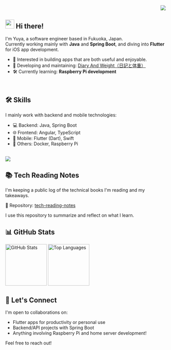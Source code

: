 <div align="right">
  <img src="https://komarev.com/ghpvc/?username=yu-ya-o" />
</div>

## <img src="https://media.giphy.com/media/hvRJCLFzcasrR4ia7z/giphy.gif" width="28"> Hi there!

I'm Yuya, a software engineer based in Fukuoka, Japan.  
Currently working mainly with **Java** and **Spring Boot**, and diving into **Flutter** for iOS app development.

- 🧠 Interested in building apps that are both useful and enjoyable.
- 📱 Developing and maintaining: [Diary And Weight（日記と体重）](https://apps.apple.com/jp/app/%E6%97%A5%E8%A8%98%E3%81%A8%E4%BD%93%E9%87%8D-bmi%E8%A8%88%E7%AE%97-%E3%82%B0%E3%83%A9%E3%83%95%E3%82%82%E8%A6%8B%E3%82%8C%E3%82%8B%E3%83%80%E3%82%A4%E3%82%A8%E3%83%83%E3%83%88%E6%97%A5%E8%A8%98/id6544789673)
- 🛠️ Currently learning: **Raspberry Pi development**
<br>

## 🛠️ Skills

I mainly work with backend and mobile technologies:

- 💻 Backend: Java, Spring Boot
- 🌐 Frontend: Angular, TypeScript
- 📱 Mobile: Flutter (Dart), Swift
- 🐳 Others: Docker, Raspberry Pi
<br>

<img src="https://skillicons.dev/icons?theme=light&perline=7&i=java,spring,ts,angular,dart,flutter,swift,docker" />
<br>

## 📚 Tech Reading Notes

I'm keeping a public log of the technical books I'm reading and my takeaways.

📖 Repository: [tech-reading-notes](https://github.com/yu-ya-o/tech-reading-notes)

I use this repository to summarize and reflect on what I learn.
<br>

## 📊 GitHub Stats

<div align="left"> 
  <img alt="GitHub Stats" height="130px" src="https://github-readme-stats.vercel.app/api?username=yu-ya-o&theme=light&show_icons=true" />
  <img alt="Top Languages" height="130px" src="https://github-readme-stats.vercel.app/api/top-langs/?username=yu-ya-o&theme=light&layout=compact" />
</div>


## 🤝 Let's Connect

I'm open to collaborations on:

- Flutter apps for productivity or personal use
- Backend/API projects with Spring Boot
- Anything involving Raspberry Pi and home server development!

Feel free to reach out!
